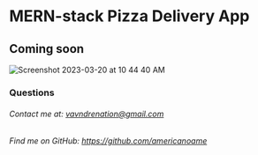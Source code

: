 # MERN-stack Pizza Delivery App

## Coming soon

 ![Screenshot 2023-03-20 at 10 44 40 AM](https://user-images.githubusercontent.com/77306236/226376631-4cb8af86-c823-48c5-8177-9946b84d5062.png)

### Questions
###### Contact me at: vavndrenation@gmail.com
###### Find me on GitHub: https://github.com/americanoame 

